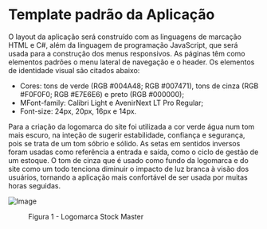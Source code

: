 # Template padrão da Aplicação

O layout da aplicação será construído com as linguagens de marcação HTML e C#, além da linguagem de programação JavaScript, que será usada para a construção dos menus responsivos.
As páginas têm como elementos padrões o menu lateral de navegação e o header. Os elementos de identidade visual são citados abaixo:
<ul>
  <li>Cores: tons de verde (RGB #004A48; RGB #007471), tons de cinza (RGB #F0F0F0; RGB #E7E6E6) e preto (RGB #000000);</li>
  <li>MFont-family: Calibri Light e AvenirNext LT Pro Regular;</li>
  <li>Font-size: 24px, 20px, 16px e 14px.</li>
</ul>


Para a criação da logomarca do site foi utilizada a cor verde água num tom mais escuro, na inteção de sugerir estabilidade, confiança e segurança, pois se trata de um tom sóbrio e sólido. As setas em sentidos inversos foram usadas como referência a entrada e saída, como o ciclo de gestão de um estoque. O tom de cinza que é usado como fundo da logomarca e do site como um todo tenciona diminuir o impacto de luz branca à visão dos usuários, tornando a aplicação mais confortável de ser usada por muitas horas seguidas.

![Image](https://github.com/user-attachments/assets/0af13402-ca03-47d2-a2c2-a0255a853972)
<figure> 
    <figcaption>Figura 1 - Logomarca Stock Master
</figure> 
